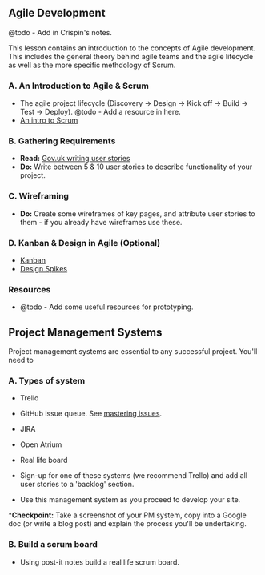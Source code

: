 Agile Development
-----------------

@todo - Add in Crispin's notes.

This lesson contains an introduction to the concepts of Agile development. This includes the general theory behind agile teams and the agile lifecycle as well as the more specific methdology of Scrum.

### A. An Introduction to Agile & Scrum

* The agile project lifecycle (Discovery -> Design -> Kick off -> Build -> Test -> Deploy). @todo - Add a resource in here.
* [An intro to Scrum](https://www.atlassian.com/agile/scrum)

### B. Gathering Requirements

* __Read:__ [Gov.uk writing user stories](https://www.gov.uk/service-manual/agile/writing-user-stories.html)
* __Do:__ Write between 5 & 10 user stories to describe functionality of your project.

### C. Wireframing

* __Do:__ Create some wireframes of key pages, and attribute user stories to them - if you already have wireframes use these.

### D. Kanban & Design in Agile (Optional)

* [Kanban](https://www.atlassian.com/agile/kanban)
* [Design Spikes](http://www.smashingmagazine.com/2012/11/06/design-spikes-fit-big-picture-ux-agile-development/)

### Resources

* @todo - Add some useful resources for prototyping.

Project Management Systems
--------------------------

Project management systems are essential to any successful project. You'll need to 

### A. Types of system

* Trello
* GitHub issue queue. See [mastering issues](https://guides.github.com/features/issues/).
* JIRA
* Open Atrium
* Real life board

* Sign-up for one of these systems (we recommend Trello) and add all user stories to a 'backlog' section.
* Use this management system as you proceed to develop your site.

*__Checkpoint:__ Take a screenshot of your PM system, copy into a Google doc (or write a blog post) and explain the process you'll be undertaking. 

### B. Build a scrum board

* Using post-it notes build a real life scrum board.
